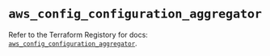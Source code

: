 # `aws_config_configuration_aggregator`

Refer to the Terraform Registory for docs: [`aws_config_configuration_aggregator`](https://registry.terraform.io/providers/hashicorp/aws/4.67.0/docs/resources/config_configuration_aggregator).
